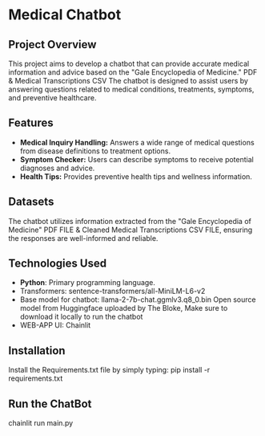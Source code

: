 # Medical Chatbot

## Project Overview
This project aims to develop a chatbot that can provide accurate medical information and advice based on the "Gale Encyclopedia of Medicine." PDF & Medical Transcriptions CSV
The chatbot is designed to assist users by answering questions related to medical conditions, treatments, symptoms, and preventive healthcare.

## Features
- **Medical Inquiry Handling:** Answers a wide range of medical questions from disease definitions to treatment options.
- **Symptom Checker:** Users can describe symptoms to receive potential diagnoses and advice.
- **Health Tips:** Provides preventive health tips and wellness information.

## Datasets
The chatbot utilizes information extracted from the "Gale Encyclopedia of Medicine" PDF FILE & Cleaned Medical Transcriptions CSV FILE, ensuring the responses are well-informed and reliable.

## Technologies Used
- **Python**: Primary programming language.
- Transformers: sentence-transformers/all-MiniLM-L6-v2
- Base model for chatbot: llama-2-7b-chat.ggmlv3.q8_0.bin Open source model from Huggingface uploaded by The Bloke, Make sure to download it locally to run the chatbot
- WEB-APP UI: Chainlit

## Installation
Install the Requirements.txt file by simply typing: pip install -r requirements.txt

## Run the ChatBot
chainlit run main.py

